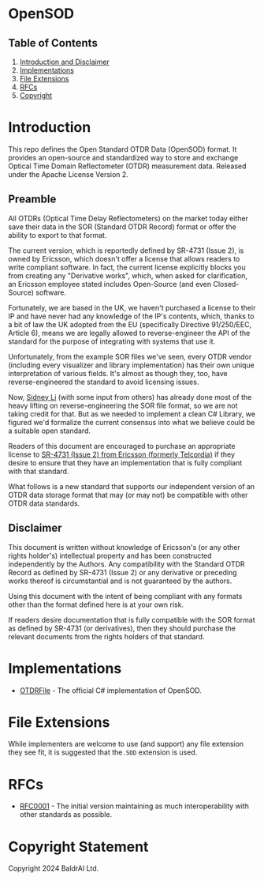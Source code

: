 # OpenSOD

## Table of Contents
1. [Introduction and Disclaimer](#introduction)
2. [Implementations](#implementations)
3. [File Extensions](#file-extensions)
4. [RFCs](#rfcs)
5. [Copyright](#copyright-statement)

# Introduction

This repo defines the Open Standard OTDR Data (OpenSOD) format. It provides an open-source and standardized way to store and exchange Optical Time Domain Reflectometer (OTDR) measurement data.
Released under the Apache License Version 2.

## Preamble

All OTDRs (Optical Time Delay Reflectometers) on the market today either save their data in the SOR (Standard OTDR Record) format or offer the ability to export to that format.

The current version, which is reportedly defined by SR-4731 (Issue 2), is owned by Ericsson, which doesn't offer a license that allows readers to write compliant software. In fact, the current license explicitly blocks you from creating any "Derivative works", which, when asked for clarification, an Ericsson employee stated includes Open-Source (and even Closed-Source) software.

Fortunately, we are based in the UK, we haven't purchased a license to their IP and have never had any knowledge of the IP's contents, which, thanks to a bit of law the UK adopted from the EU (specifically Directive 91/250/EEC, Article 6), means we are legally allowed to reverse-engineer the API of the standard for the purpose of integrating with systems that use it. 

Unfortunately, from the example SOR files we've seen, every OTDR vendor (including every visualizer and library implementation) has their own unique interpretation of various fields. It's almost as though they, too, have reverse-engineered the standard to avoid licensing issues. 

Now, [Sidney Li](https://morethanfootnotes.blogspot.com/2015/07/the-otdr-optical-time-domain.html?lr=1718804210501) (with some input from others) has already done most of the heavy lifting on reverse-engineering the SOR file format, so we are not taking credit for that. But as we needed to implement a clean C# Library, we figured we'd formalize the current consensus into what we believe could be a suitable open standard.

Readers of this document are encouraged to purchase an appropriate license to [SR-4731 (Issue 2) from Ericsson (formerly Telcordia)](https://telecom-info.njdepot.ericsson.net/site-cgi/ido/docs.cgi?ID=SEARCH&DOCUMENT=SR-4731&#ORD) if they desire to ensure that they have an implementation that is fully compliant with that standard.

What follows is a new standard that supports our independent version of an OTDR data storage format that may (or may not) be compatible with other OTDR data standards.

## Disclaimer

This document is written without knowledge of Ericsson's (or any other rights holder's) intellectual property and has been constructed independently by the Authors. Any compatibility with the Standard OTDR Record as defined by SR-4731 (Issue 2) or any derivative or preceding works thereof is circumstantial and is not guaranteed by the authors. 

Using this document with the intent of being compliant with any formats other than the format defined here is at your own risk.

If readers desire documentation that is fully compatible with the SOR format as defined by SR-4731 (or derivatives), then they should purchase the relevant documents from the rights holders of that standard.

# Implementations
 * [OTDRFile](https://github.com/BaldrAI/OTDRFile) - The official C# implementation of OpenSOD.

# File Extensions

While implementers are welcome to use (and support) any file extension they see fit, it is suggested that the`.SOD` extension is used.

# RFCs
 * [RFC0001](/RFC0001.md) - The initial version maintaining as much interoperability with other standards as possible.

# Copyright Statement
Copyright 2024 BaldrAI Ltd.